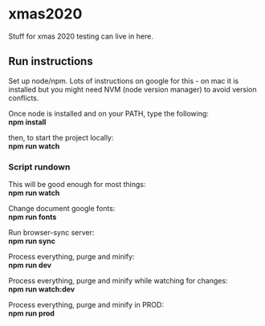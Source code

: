 # xmas2020
Stuff for xmas 2020 testing can live in here.

## Run instructions
Set up node/npm. Lots of instructions on google for this - on mac it is installed but you might need NVM (node version manager) to avoid version conflicts.

Once node is installed and on your PATH, type the following:<br>
**npm install**

then, to start the project locally:<br>
**npm run watch**

### Script rundown
This will be good enough for most things:<br>
**npm run watch**

Change document google fonts:<br>
**npm run fonts**

Run browser-sync server:<br>
**npm run sync**

Process everything, purge and minify:<br>
**npm run dev**

Process everything, purge and minify while watching for changes:<br>
**npm run watch:dev**

Process everything, purge and minify in PROD:<br>
**npm run prod**